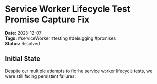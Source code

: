 # Service Worker Lifecycle Test Promise Capture Fix

**Date:** 2023-12-07  
**Tags:** #serviceWorker #testing #debugging #promises  
**Status:** Resolved  

## Initial State

Despite our multiple attempts to fix the service worker lifecycle tests, we were still facing persistent failures:


